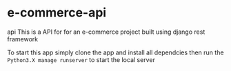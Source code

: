 # e-commerce-api
api
This is a API for for an e-commerce project built using django rest framework 

To start this app simply clone the app and install all dependcies then run the  `Python3.X manage runserver` to start the local server
